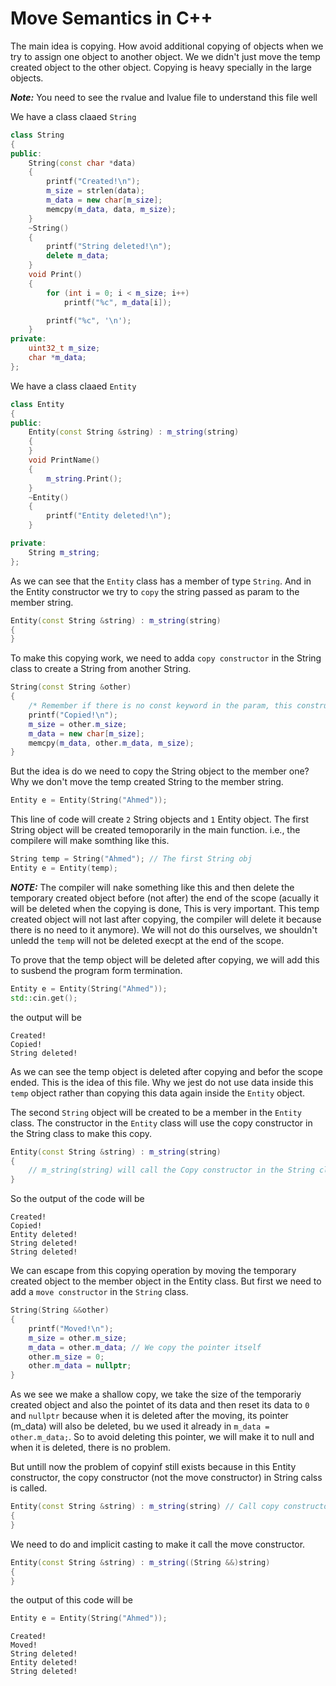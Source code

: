 
# Move Semantics in C++

The main idea is copying. How avoid additional copying of objects when we try to assign one object to another object. We we didn't just move the temp created object to the other object. Copying is heavy specially in the large objects.

**_Note:_** You need to see the rvalue and lvalue file to understand this file well

We have a class claaed ```String```

```cpp
class String
{
public:
    String(const char *data)
    {
        printf("Created!\n");
        m_size = strlen(data);
        m_data = new char[m_size];
        memcpy(m_data, data, m_size);
    }
    ~String()
    {
        printf("String deleted!\n");
        delete m_data;
    }
    void Print()
    {
        for (int i = 0; i < m_size; i++)
            printf("%c", m_data[i]);

        printf("%c", '\n');
    }
private:
    uint32_t m_size;
    char *m_data;
};
```

We have a class claaed ```Entity```

```cpp
class Entity
{
public:
    Entity(const String &string) : m_string(string)
    {
    }
    void PrintName()
    {
        m_string.Print();
    }
    ~Entity()
    {
        printf("Entity deleted!\n");
    }

private:
    String m_string;
};
```

As we can see that the ```Entity``` class has a member of type ```String```. And in the Entity constructor we try to ```copy``` the string passed as param to the member string.

```cpp
Entity(const String &string) : m_string(string)
{
}
```

To make this copying work, we need to adda ```copy constructor``` in the String class to create a String from another String.

```cpp
String(const String &other)
{
    /* Remember if there is no const keyword in the param, this constructor will only take a lvalue (see the file of the rvalue and lvalue )*/
    printf("Copied!\n");
    m_size = other.m_size;
    m_data = new char[m_size];
    memcpy(m_data, other.m_data, m_size);
}
```

But the idea is do we need to copy the String object to the member one? Why we don't move the temp created String to the member string.

```cpp
Entity e = Entity(String("Ahmed"));
```

This line of code will create ```2``` String objects and ```1``` Entity object. The first String object will be created temoporarily in the main function. i.e., the compilere will make somthing like this.

```cpp
String temp = String("Ahmed"); // The first String obj
Entity e = Entity(temp);
```

**_NOTE:_** The compiler will nake something like this and then delete the temporary created object before (not after) the end of the scope (acually it will be deleted when the copying is done, This is very important. This temp created object will not last after copying, the compiler will delete it because there is no need to it anymore). We will not do this ourselves, we shouldn't unledd the ```temp``` will not be deleted execpt at the end of the scope.

To prove that the temp object will be deleted after copying, we will add this to susbend the program form termination.

```cpp
Entity e = Entity(String("Ahmed"));
std::cin.get();
```

the output will be

```
Created!
Copied!
String deleted!
```

As we can see the temp object is deleted after copying and befor the scope ended. This is the idea of this file. Why we jest do not use data inside this ```temp``` object rather than copying this data again inside the ```Entity``` object.

The second ```String``` object will be created to be a member in the ```Entity``` class. The constructor in the ```Entity``` class will use the copy constructor in the String class to make this copy.

```cpp
Entity(const String &string) : m_string(string)
{
    // m_string(string) will call the Copy constructor in the String class String(const String &other)   
}
```

So the output of the code will be

```
Created!
Copied!
Entity deleted!
String deleted!
String deleted!
```

We can escape from this copying operation by moving the temporary created object to the member object in the Entity class. But first we need to add a ```move constructor``` in the ```String``` class.

```cpp
String(String &&other)
{
    printf("Moved!\n");
    m_size = other.m_size;
    m_data = other.m_data; // We copy the pointer itself
    other.m_size = 0;
    other.m_data = nullptr;
}
```

As we see we make a shallow copy, we take the size of the temporariy created object and also the pointet of its data and then reset its data to ```0``` and ```nullptr``` because when it is deleted after the moving, its pointer (m_data) will also be deleted, bu we used it already in ```m_data = other.m_data;```. So to avoid deleting this pointer, we will make it to null and when it is deleted, there is no problem.

But untill now the problem of copyinf still exists because in this Entity constructor, the copy constructor (not the move constructor) in String calss is called.

```cpp
Entity(const String &string) : m_string(string) // Call copy constructor
{
}
```

We need to do and implicit casting to make it call the move constructor.

```cpp
Entity(const String &string) : m_string((String &&)string)
{
}
```

the output of this code will be

```cpp
Entity e = Entity(String("Ahmed"));
```

```
Created!
Moved!
String deleted!
Entity deleted!
String deleted!
```